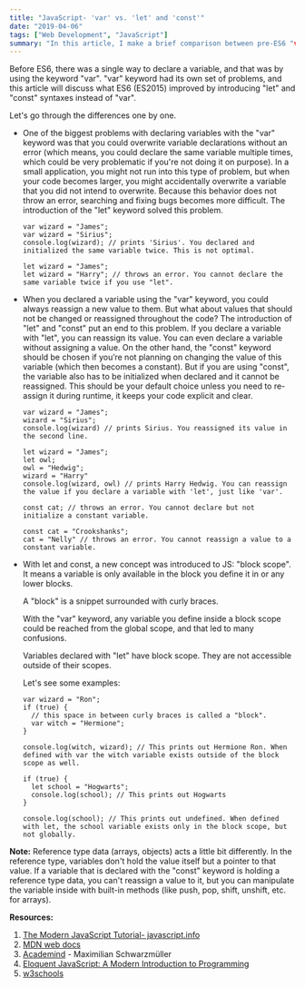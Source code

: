 ```yaml
---
title: "JavaScript- 'var' vs. 'let' and 'const'"
date: "2019-04-06"
tags: ["Web Development", "JavaScript"]
summary: "In this article, I make a brief comparison between pre-ES6 "var" keyword and ES6 "let" and "const" keywords with simple examples."
---
```


Before ES6, there was a single way to declare a variable, and that was by using the keyword "var". "var" keyword had its own set of problems, and this article will discuss what ES6 (ES2015) improved by introducing "let" and "const" syntaxes instead of "var".

Let's go through the differences one by one.

- One of the biggest problems with declaring variables with the "var" keyword was that you could overwrite variable declarations without an error (which means, you could declare the same variable multiple times, which could be very problematic if you're not doing it on purpose). In a small application, you might not run into this type of problem, but when your code becomes larger, you might accidentally overwrite a variable that you did not intend to overwrite. Because this behavior does not throw an error, searching and fixing bugs becomes more difficult. The introduction of the "let" keyword solved this problem.

  ```
  var wizard = "James";
  var wizard = "Sirius";
  console.log(wizard); // prints 'Sirius'. You declared and initialized the same variable twice. This is not optimal.

  let wizard = "James";
  let wizard = "Harry"; // throws an error. You cannot declare the same variable twice if you use "let".
  ```

- When you declared a variable using the "var" keyword, you could always reassign a new value to them. But what about values that should not be changed or reassigned throughout the code? The introduction of "let" and "const" put an end to this problem. If you declare a variable with "let", you can reassign its value. You can even declare a variable without assigning a value. On the other hand, the "const" keyword should be chosen if you’re not planning on changing the value of this variable (which then becomes a constant). But if you are using "const", the variable also has to be initialized when declared and it cannot be reassigned. This should be your default choice unless you need to re-assign it during runtime, it keeps your code explicit and clear.

  ```
  var wizard = "James";
  wizard = "Sirius";
  console.log(wizard) // prints Sirius. You reassigned its value in the second line.

  let wizard = "James";
  let owl;
  owl = "Hedwig";
  wizard = "Harry"
  console.log(wizard, owl) // prints Harry Hedwig. You can reassign the value if you declare a variable with 'let', just like 'var'.

  const cat; // throws an error. You cannot declare but not initialize a constant variable.

  const cat = "Crookshanks";
  cat = "Nelly" // throws an error. You cannot reassign a value to a constant variable.
  ```

- With let and const, a new concept was introduced to JS: "block scope". It means a variable is only available in the block you define it in or any lower blocks.

  A "block" is a snippet surrounded with curly braces.

  With the "var" keyword, any variable you define inside a block scope could be reached from the global scope, and that led to many confusions.

  Variables declared with "let" have block scope. They are not accessible outside of their scopes.

  Let's see some examples:

  ```
  var wizard = "Ron";
  if (true) {
    // this space in between curly braces is called a "block".
    var witch = "Hermione";
  }

  console.log(witch, wizard); // This prints out Hermione Ron. When defined with var the witch variable exists outside of the block scope as well.

  if (true) {
    let school = "Hogwarts";
    console.log(school); // This prints out Hogwarts
  }

  console.log(school); // This prints out undefined. When defined with let, the school variable exists only in the block scope, but not globally.
  ```

**Note:** Reference type data (arrays, objects) acts a little bit differently. In the reference type, variables don't hold the value itself but a pointer to that value. If a variable that is declared with the "const" keyword is holding a reference type data, you can't reassign a value to it, but you can manipulate the variable inside with built-in methods (like push, pop, shift, unshift, etc. for arrays).

**Resources:**

1. [The Modern JavaScript Tutorial- javascript.info](https://javascript.info/)
2. [MDN web docs](https://developer.mozilla.org/en-US/docs/Web/JavaScript)
3. [Academind](https://academind.com/) - Maximilian Schwarzmüller
4. [Eloquent JavaScript: A Modern Introduction to Programming](https://eloquentjavascript.net/)
5. [w3schools](https://www.w3schools.com/js/)
